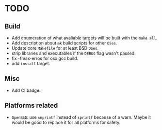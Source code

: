 # TODO

## Build

  * Add enumeration of what avaliable targets will be built with the
`make all`.
  * Add description about `mk` build scripts for other `OSes`.
  * Update core `Makefile` for at least BSD `OSes`.
  * strip libraries and executables if the `DEBUG` flag wasn't passed.
  * fix -fmax-erros for osx gcc build.
  * add `install` target.

## Misc

  * Add CI badge.

## Platforms related

  * `OpenBSD`: use `snprintf` instead of `sprintf` because of a warn.
Maybe it would be good to replace it for all platforms for safety.
